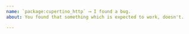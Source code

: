 ```yaml
---
name: `package:cupertino_http` ⟶ I found a bug.
about: You found that something which is expected to work, doesn't.

---
```


<!--
  Please describe the bug and how to reproduce it.

  A failure to make an http request is more often a problem with the environment
  than with the client.
-->
